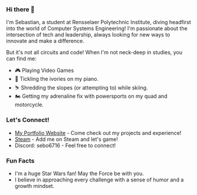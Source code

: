 ### Hi there 👋

I'm Sebastian, a student at Rensselaer Polytechnic Institute, diving headfirst into the world of Computer Systems Engineering! I'm passionate about the intersection of tech and leadership, always looking for new ways to innovate and make a difference.

But it's not all circuits and code! When I'm not neck-deep in studies, you can find me:

*   🎮 Playing Video Games
*   🎹 Tickling the ivories on my piano.
*   ⛷️ Shredding the slopes (or attempting to) while skiing.
*   🏍️ Getting my adrenaline fix with powersports on my quad and motorcycle.

### Let's Connect!

*   [My Portfolio Website](https://brzozs.github.io/Portfolio) - Come check out my projects and experience!
*   [Steam](https://steamcommunity.com/id/brzozs/) - Add me on Steam and let's game!
*   Discord: sebo6716 - Feel free to connect!

### Fun Facts

*   I'm a huge Star Wars fan! May the Force be with you.
*   I believe in approaching every challenge with a sense of humor and a growth mindset.
